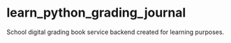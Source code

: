 # learn_python_grading_journal
School digital grading book service backend created for learning purposes.
